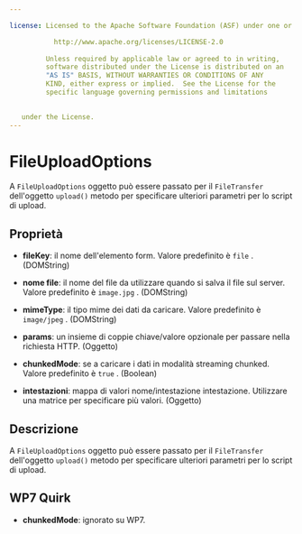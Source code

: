```yaml
---

license: Licensed to the Apache Software Foundation (ASF) under one or more contributor license agreements. See the NOTICE file distributed with this work for additional information regarding copyright ownership. The ASF licenses this file to you under the Apache License, Version 2.0 (the "License"); you may not use this file except in compliance with the License. You may obtain a copy of the License at

           http://www.apache.org/licenses/LICENSE-2.0
    
         Unless required by applicable law or agreed to in writing,
         software distributed under the License is distributed on an
         "AS IS" BASIS, WITHOUT WARRANTIES OR CONDITIONS OF ANY
         KIND, either express or implied.  See the License for the
         specific language governing permissions and limitations
    

   under the License.
---
```


# FileUploadOptions

A `FileUploadOptions` oggetto può essere passato per il `FileTransfer` dell'oggetto `upload()` metodo per specificare ulteriori parametri per lo script di upload.

## Proprietà

*   **fileKey**: il nome dell'elemento form. Valore predefinito è `file` . (DOMString)

*   **nome file**: il nome del file da utilizzare quando si salva il file sul server. Valore predefinito è `image.jpg` . (DOMString)

*   **mimeType**: il tipo mime dei dati da caricare. Valore predefinito è `image/jpeg` . (DOMString)

*   **params**: un insieme di coppie chiave/valore opzionale per passare nella richiesta HTTP. (Oggetto)

*   **chunkedMode**: se a caricare i dati in modalità streaming chunked. Valore predefinito è `true` . (Boolean)

*   **intestazioni**: mappa di valori nome/intestazione intestazione. Utilizzare una matrice per specificare più valori. (Oggetto)

## Descrizione

A `FileUploadOptions` oggetto può essere passato per il `FileTransfer` dell'oggetto `upload()` metodo per specificare ulteriori parametri per lo script di upload.

## WP7 Quirk

*   **chunkedMode**: ignorato su WP7.